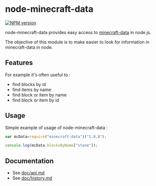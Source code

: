 # node-minecraft-data
[![NPM version](https://badge.fury.io/js/minecraft-data.svg)](http://badge.fury.io/js/minecraft-data)

node-minecraft-data provides easy access to [minecraft-data](https://github.com/PrismarineJS/minecraft-data) in node.js.

The objective of this module is to make easier to look for information in minecraft-data in node.

## Features

For example it's often useful to : 

* find blocks by id
* find items by name
* find block or item by name
* find block or item by id

## Usage

Simple example of usage of node-minecraft-data : 

```js
var mcData=require("minecraft-data")("1.8.8");

console.log(mcData.blocksByName["stone"]);
```

## Documentation

 * See [doc/api.md](doc/api.md)
 * See [doc/history.md](doc/history.md)
